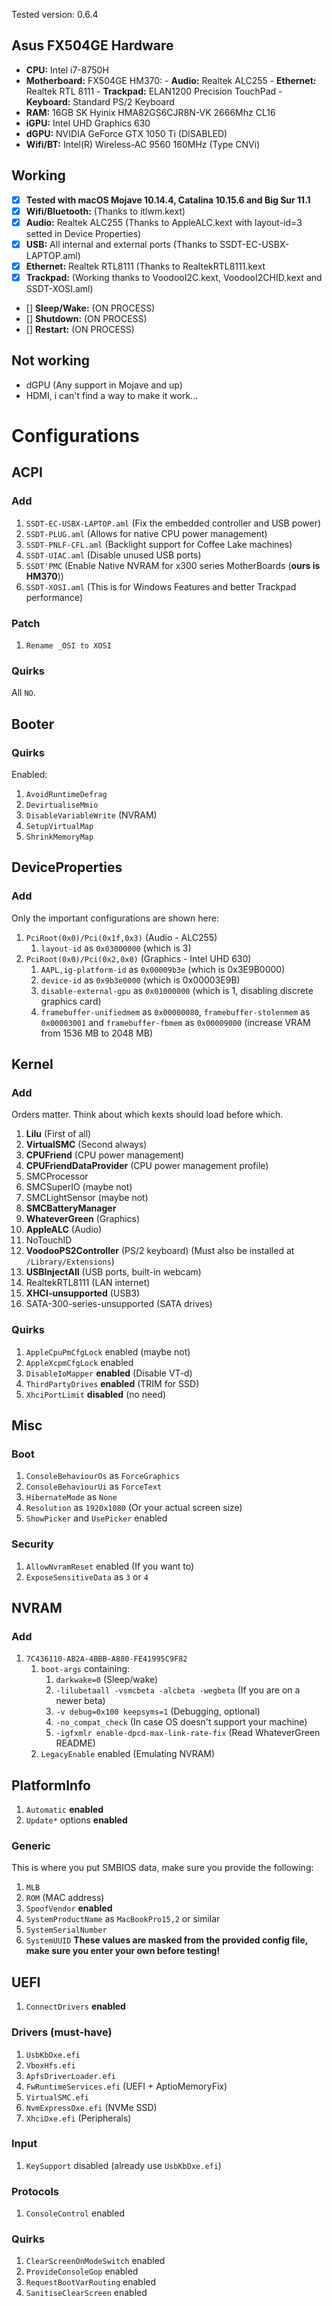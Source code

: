 Tested version: 0.6.4

## Asus FX504GE Hardware
- **CPU:** Intel i7-8750H
- **Motherboard:** FX504GE HM370:
                  - **Audio:** Realtek ALC255
                  - **Ethernet:** Realtek RTL 8111
                  - **Trackpad:** ELAN1200 Precision TouchPad
                  - **Keyboard:** Standard PS/2 Keyboard
- **RAM:** 16GB SK Hyinix HMA82GS6CJR8N-VK 2666Mhz CL16
- **iGPU:** Intel UHD Graphics 630
- **dGPU:** NVIDIA GeForce GTX 1050 Ti (DISABLED)
- **Wifi/BT:** Intel(R) Wireless-AC 9560 160MHz (Type CNVi)

## Working
- [x] **Tested with macOS Mojave 10.14.4, Catalina 10.15.6 and Big Sur 11.1**
- [x] **Wifi/Bluetooth:** (Thanks to itlwm.kext)
- [x] **Audio:** Realtek ALC255 (Thanks to AppleALC.kext with layout-id=3 setted in Device Properties)
- [x] **USB:** All internal and external ports (Thanks to SSDT-EC-USBX-LAPTOP.aml)
- [x] **Ethernet:** Realtek RTL8111 (Thanks to RealtekRTL8111.kext
- [x] **Trackpad:** (Working thanks to VoodooI2C.kext, VoodooI2CHID.kext and SSDT-XOSI.aml)

- [] **Sleep/Wake:** (ON PROCESS)
- [] **Shutdown:** (ON PROCESS)
- [] **Restart:** (ON PROCESS)

## Not working
- dGPU (Any support in Mojave and up)
- HDMI, i can't find a way to make it work...




# Configurations

## ACPI
### Add
1. `SSDT-EC-USBX-LAPTOP.aml` (Fix the embedded controller and USB power)
2. `SSDT-PLUG.aml` (Allows for native CPU power management)
3. `SSDT-PNLF-CFL.aml` (Backlight support for Coffee Lake machines)
4. `SSDT-UIAC.aml` (Disable unused USB ports)
5. `SSDT'PMC` (Enable Native NVRAM for x300 series MotherBoards (**ours is HM370**))
5. `SSDT-XOSI.aml` (This is for Windows Features and better Trackpad performance)

### Patch
1. `Rename _OSI to XOSI`

### Quirks
All `NO`.

## Booter
### Quirks
Enabled:
1. `AvoidRuntimeDefrag`
2. `DevirtualiseMmio`
3. `DisableVariableWrite` (NVRAM)
4. `SetupVirtualMap`
5. `ShrinkMemoryMap`

## DeviceProperties
### Add
Only the important configurations are shown here:
1. `PciRoot(0x0)/Pci(0x1f,0x3)` (Audio - ALC255)
   1. `layout-id` as `0x03000000` (which is 3)
2. `PciRoot(0x0)/Pci(0x2,0x0)` (Graphics - Intel UHD 630)
   1. `AAPL,ig-platform-id` as `0x00009b3e` (which is 0x3E9B0000)
   2. `device-id` as `0x9b3e0000` (which is 0x00003E9B)
   3. `disable-external-gpu` as `0x01000000` (which is 1, disabling discrete graphics card)
   4. `framebuffer-unifiedmem` as `0x00000080`, `framebuffer-stolenmem` as `0x00003001` and `framebuffer-fbmem` as `0x00009000` (increase VRAM from 1536 MB to 2048 MB)

## Kernel
### Add
Orders matter. Think about which kexts should load before which.
1. **Lilu** (First of all)
2. **VirtualSMC** (Second always)
3. **CPUFriend** (CPU power management)
4. **CPUFriendDataProvider** (CPU power management profile)
5. SMCProcessor
6. SMCSuperIO (maybe not)
7. SMCLightSensor (maybe not)
8. **SMCBatteryManager**
9. **WhateverGreen** (Graphics)
10. **AppleALC** (Audio)
11. NoTouchID
12. **VoodooPS2Controller** (PS/2 keyboard) (Must also be installed at `/Library/Extensions`)
13. **USBInjectAll** (USB ports, built-in webcam)
14. RealtekRTL8111 (LAN internet)
15. **XHCI-unsupported** (USB3)
16. SATA-300-series-unsupported (SATA drives)

### Quirks
1. `AppleCpuPmCfgLock` enabled (maybe not)
2. `AppleXcpmCfgLock` enabled
3. `DisableIoMapper` **enabled** (Disable VT-d)
4. `ThirdPartyDrives` **enabled** (TRIM for SSD)
5. `XhciPortLimit` **disabled** (no need)

## Misc
### Boot
1. `ConsoleBehaviourOs` as `ForceGraphics`
2. `ConsoleBehaviourUi` as `ForceText`
3. `HibernateMode` as `None`
4. `Resolution` as `1920x1080` (Or your actual screen size)
5. `ShowPicker` and `UsePicker` enabled

### Security
1. `AllowNvramReset` enabled (If you want to)
2. `ExposeSensitiveData` as `3` or `4`

## NVRAM
### Add
1. `7C436110-AB2A-4BBB-A880-FE41995C9F82`
   1. `boot-args` containing:
      1. `darkwake=0` (Sleep/wake)
      2. `-lilubetaall -vsmcbeta -alcbeta -wegbeta` (If you are on a newer beta)
      3. `-v debug=0x100 keepsyms=1` (Debugging, optional)
      4. `-no_compat_check` (In case OS doesn't support your machine)
      5. `-igfxmlr enable-dpcd-max-link-rate-fix` (Read WhateverGreen README)
   2. `LegacyEnable` enabled (Emulating NVRAM)

## PlatformInfo
1. `Automatic` **enabled**
2. `Update*` options **enabled**

### Generic
This is where you put SMBIOS data, make sure you provide the following:
1. `MLB`
2. `ROM` (MAC address)
3. `SpoofVendor` **enabled**
4. `SystemProductName` as `MacBookPro15,2` or similar
5. `SystemSerialNumber`
6. `SystemUUID`
**These values are masked from the provided config file, make sure you enter your own before testing!**

## UEFI
1. `ConnectDrivers` **enabled**

### Drivers (must-have)
1. `UsbKbDxe.efi`
2. `VboxHfs.efi`
3. `ApfsDriverLoader.efi`
4. `FwRuntimeServices.efi` (UEFI + AptioMemoryFix)
5. `VirtualSMC.efi`
6. `NvmExpressDxe.efi` (NVMe SSD)
7. `XhciDxe.efi` (Peripherals)

### Input
1. `KeySupport` disabled (already use `UsbKbDxe.efi`)

### Protocols
1. `ConsoleControl` enabled

### Quirks
1. `ClearScreenOnModeSwitch` enabled
2. `ProvideConsoleGop` enabled
3. `RequestBootVarRouting` enabled
4. `SanitiseClearScreen` enabled
